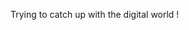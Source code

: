 Trying to catch up with the digital world !
<!---
Horatioid/Horatioid is a ✨ special ✨ repository because its `README.md` (this file) appears on your GitHub profile.
You can click the Preview link to take a look at your changes.
--->
